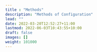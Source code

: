 ```yaml
---
title : "Methods"
description: "Methods of Configuration"
lead: ""
date: 2022-03-20T12:52:27+11:00
lastmod: 2022-06-03T10:43:55+10:00
draft: false
images: []
weight: 101000
---
```

